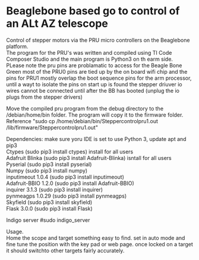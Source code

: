 # Beaglebone based go to control of an ALt AZ telescope
Control of stepper motors via the PRU micro controllers on the Beaglebone platform.  
The program for the PRU's was written and compiled using TI Code Composer Studio and the main program is Python3 on th earm side.  
PLease note the pru pins are problamatic to access for the Beagle Bone Green most of the PRU0 pins are tied up by the on board wifi chip and the pins for 
PRU1 mostly overlap the boot sequence pins for the arm processor, until a wayt to isolate the pins on start up is found the stepper driuver io wires cannot be connected until
after the BB has booted (unplug the io plugs from the stepper drivers)  

Move the compiled pru program from the debug directory to the /debian/home/bin folder. The program will copy it to the firmware folder.  
Reference "sudo cp /home/debian/bin/Steppercontrolpru1.out /lib/firmware/Steppercontrolpru1.out"  

Dependencies: make sure yoru IDE is set to use Python 3, update apt and pip3  
Ctypes (sudo pip3 install ctypes) install for all users  
Adafruit Blinka (sudo pip3 install Adafruit-Blinka) isntall for all users   
Pyserial (sudo pip3 install pyserial)  
Numpy (sudo pip3 install numpy)  
inputimeout 1.0.4 (sudo pip3 install inputimeout)  
Adafruit-BBIO 1.2.0  (sudo pip3 install Adafruit-BBIO)  
inquirer 3.1.3 (sudo pip3 install inquirer)  
pynmeagps 1.0.29 (sudo pip3 install pynmeagps)  
Skyfield (sudo pip3 install skyfield)  
Flask 3.0.0 (sudo pip3 install Flask)  

Indigo server
#sudo indigo_server
  
Usage.  
Home the scope and target something easy to find. set in auto mode and fine tune the position with the key pad or web page. once locked on a target it should switchto other 
targets fairly accurately.  

